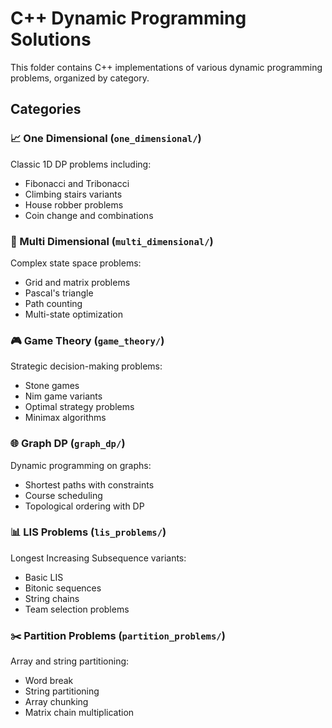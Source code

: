 # C++ Dynamic Programming Solutions

This folder contains C++ implementations of various dynamic programming problems, organized by category.

## Categories

### 📈 One Dimensional (`one_dimensional/`)
Classic 1D DP problems including:
- Fibonacci and Tribonacci
- Climbing stairs variants
- House robber problems
- Coin change and combinations

### 🏢 Multi Dimensional (`multi_dimensional/`)
Complex state space problems:
- Grid and matrix problems
- Pascal's triangle
- Path counting
- Multi-state optimization

### 🎮 Game Theory (`game_theory/`)
Strategic decision-making problems:
- Stone games
- Nim game variants
- Optimal strategy problems
- Minimax algorithms

### 🌐 Graph DP (`graph_dp/`)
Dynamic programming on graphs:
- Shortest paths with constraints
- Course scheduling
- Topological ordering with DP

### 📊 LIS Problems (`lis_problems/`)
Longest Increasing Subsequence variants:
- Basic LIS
- Bitonic sequences
- String chains
- Team selection problems

### ✂️ Partition Problems (`partition_problems/`)
Array and string partitioning:
- Word break
- String partitioning
- Array chunking
- Matrix chain multiplication